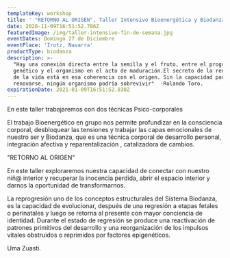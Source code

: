 ```yaml
---
templateKey: workshop
title: ' "RETORNO AL ORIGEN", Taller Intensivo Bioenergética y Biodanza'
date: 2020-11-09T16:51:52.786Z
featuredImage: /img/taller-intensivo-fin-de-semana.jpg
eventDates: Domingo 27 de Diciembre
eventPlace: 'Irotz, Navarra'
productType: biodanza
description: >-
  "Hay una conexión directa entre la semilla y el fruto, entre el programa
  genético y el organismo en el acto de maduración.El secreto de la renovación
  de la vida está en esa coherencia con el origen. Sin la capacidad para
  renovarse, ningún organismo podría sobrevivir"  -Rolando Toro.
expirationDate: 2021-01-09T16:51:52.830Z
---
```

En este taller trabajaremos con dos técnicas Psico-corporales

El trabajo Bioenergético en grupo nos permite profundizar en la consciencia corporal, desbloquear las tensiones y trabajar las capas emocionales de nuestro ser y Biodanza, que es una técnica corporal de desarrollo personal, integración afectiva y reparentalización , catalizadora de cambios.

"RETORNO AL ORIGEN"

En este  taller exploraremos nuestra capacidad de conectar con nuestro niñ@ interior y  recuperar la inocencia perdida, abrir el espacio interior y darnos la oportunidad de transformarnos.

La reprogresión uno de los conceptos estructurales del Sistema Biodanza, es la capacidad de evolucionar, después de una regresión a etapas fetales o perinatales y luego se retorna al presente con mayor conciencia de identidad. Durante el estado de regresión se produce una reactivación de patrones primitivos del desarrollo y una reorganización de los impulsos vitales obstruidos o reprimidos por factores epigenéticos. 

Uma Zuasti.
